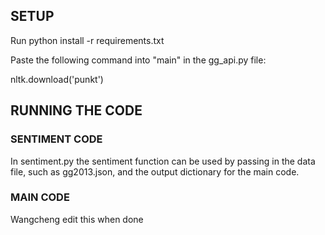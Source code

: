 ## SETUP

Run python install -r requirements.txt


Paste the following command into "main" in the gg_api.py file:

nltk.download('punkt')


## RUNNING THE CODE

### SENTIMENT CODE

In sentiment.py the sentiment function can be used by passing in the data file, such as gg2013.json, and the output dictionary for the main code.


### MAIN CODE

Wangcheng edit this when done
